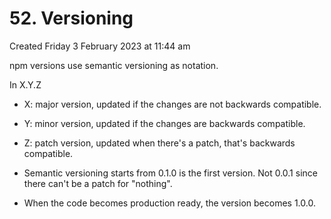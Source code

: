 # 52. Versioning
Created Friday 3 February 2023 at 11:44 am

npm versions use semantic versioning as notation.

In X.Y.Z
- X: major version, updated if the changes are not backwards compatible.
- Y: minor version, updated if the changes are backwards compatible.
- Z: patch version, updated when there's a patch, that's backwards compatible.

- Semantic versioning starts from 0.1.0 is the first version. Not 0.0.1 since there can't be a patch for "nothing".
- When the code becomes production ready, the version becomes 1.0.0.
